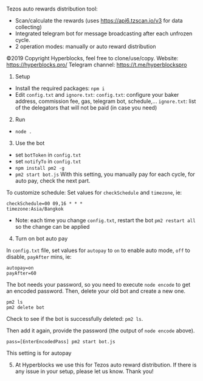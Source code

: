 Tezos auto rewards distribution tool:
- Scan/calculate the rewards (uses https://api6.tzscan.io/v3 for data collecting)
- Integrated telegram bot for message broadcasting after each unfrozen cycle.
- 2 operation modes: manually or auto reward distribution

©2019 Copyright Hyperblocks, feel free to clone/use/copy.
Website: https://hyperblocks.pro/
Telegram channel: https://t.me/hyperblockspro


1. Setup
- Install the required packages: `npm i`
- Edit `config.txt` and `ignore.txt`:
`config.txt`: configure your baker address, commission fee, gas, telegram bot, schedule,...
`ignore.txt`: list of the delegators that will not be paid (in case you need)

2. Run
- `node .`

3. Use the bot
- set `botToken` in `config.txt`
- set `notifyTo` in `config.txt`
- `npm install pm2 -g`
- `pm2 start bot.js`
With this setting, you manually pay for each cycle, for auto pay, check the next part.

To customize schedule: Set values for `checkSchedule` and `timezone`, ie:

```
checkSchedule=00 09,16 * * *
timezone:Asia/Bangkok
```

* Note: each time you change `config.txt`, restart the bot `pm2 restart all` so the change can be applied

4. Turn on bot auto pay

In `config.txt` file, set values for `autopay` to `on` to enable auto mode, `off` to disable, `payAfter` mins, ie:
```
autopay=on
payAfter=60
```

The bot needs your password, so you need to execute `node encode` to get an encoded password.
Then, delete your old bot and create a new one.

```
pm2 ls
pm2 delete bot
```

Check to see if the bot is successfully deleted: `pm2 ls`.

Then add it again, provide the password (the output of `node encode` above).

```
pass=[EnterEncodedPass] pm2 start bot.js
```

This setting is for autopay

5. At Hyperblocks we use this for Tezos auto reward distribution. If there is any issue in your setup, please let us know. Thank you!
